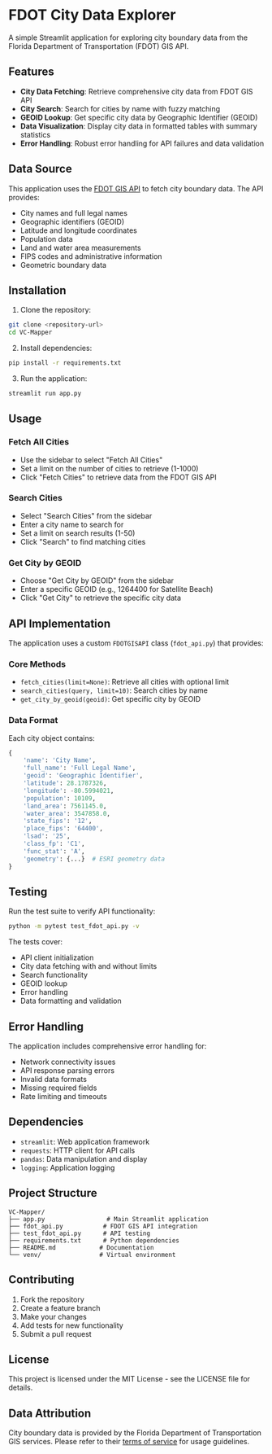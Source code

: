 # FDOT City Data Explorer

A simple Streamlit application for exploring city boundary data from the Florida Department of Transportation (FDOT) GIS API.

## Features

- **City Data Fetching**: Retrieve comprehensive city data from FDOT GIS API
- **City Search**: Search for cities by name with fuzzy matching
- **GEOID Lookup**: Get specific city data by Geographic Identifier (GEOID)
- **Data Visualization**: Display city data in formatted tables with summary statistics
- **Error Handling**: Robust error handling for API failures and data validation

## Data Source

This application uses the [FDOT GIS API](https://gis.fdot.gov/arcgis/rest/services/Admin_Boundaries/FeatureServer/7/query) to fetch city boundary data. The API provides:

- City names and full legal names
- Geographic identifiers (GEOID)
- Latitude and longitude coordinates
- Population data
- Land and water area measurements
- FIPS codes and administrative information
- Geometric boundary data

## Installation

1. Clone the repository:
```bash
git clone <repository-url>
cd VC-Mapper
```

2. Install dependencies:
```bash
pip install -r requirements.txt
```

3. Run the application:
```bash
streamlit run app.py
```

## Usage

### Fetch All Cities
- Use the sidebar to select "Fetch All Cities"
- Set a limit on the number of cities to retrieve (1-1000)
- Click "Fetch Cities" to retrieve data from the FDOT GIS API

### Search Cities
- Select "Search Cities" from the sidebar
- Enter a city name to search for
- Set a limit on search results (1-50)
- Click "Search" to find matching cities

### Get City by GEOID
- Choose "Get City by GEOID" from the sidebar
- Enter a specific GEOID (e.g., 1264400 for Satellite Beach)
- Click "Get City" to retrieve the specific city data

## API Implementation

The application uses a custom `FDOTGISAPI` class (`fdot_api.py`) that provides:

### Core Methods

- `fetch_cities(limit=None)`: Retrieve all cities with optional limit
- `search_cities(query, limit=10)`: Search cities by name
- `get_city_by_geoid(geoid)`: Get specific city by GEOID

### Data Format

Each city object contains:
```python
{
    'name': 'City Name',
    'full_name': 'Full Legal Name',
    'geoid': 'Geographic Identifier',
    'latitude': 28.1787326,
    'longitude': -80.5994021,
    'population': 10109,
    'land_area': 7561145.0,
    'water_area': 3547858.0,
    'state_fips': '12',
    'place_fips': '64400',
    'lsad': '25',
    'class_fp': 'C1',
    'func_stat': 'A',
    'geometry': {...}  # ESRI geometry data
}
```

## Testing

Run the test suite to verify API functionality:

```bash
python -m pytest test_fdot_api.py -v
```

The tests cover:
- API client initialization
- City data fetching with and without limits
- Search functionality
- GEOID lookup
- Error handling
- Data formatting and validation

## Error Handling

The application includes comprehensive error handling for:
- Network connectivity issues
- API response parsing errors
- Invalid data formats
- Missing required fields
- Rate limiting and timeouts

## Dependencies

- `streamlit`: Web application framework
- `requests`: HTTP client for API calls
- `pandas`: Data manipulation and display
- `logging`: Application logging

## Project Structure

```
VC-Mapper/
├── app.py                 # Main Streamlit application
├── fdot_api.py           # FDOT GIS API integration
├── test_fdot_api.py      # API testing
├── requirements.txt      # Python dependencies
├── README.md            # Documentation
└── venv/                # Virtual environment
```

## Contributing

1. Fork the repository
2. Create a feature branch
3. Make your changes
4. Add tests for new functionality
5. Submit a pull request

## License

This project is licensed under the MIT License - see the LICENSE file for details.

## Data Attribution

City boundary data is provided by the Florida Department of Transportation GIS services. Please refer to their [terms of service](https://gis.fdot.gov/) for usage guidelines. 